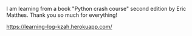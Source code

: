 I am learning from a book "Python crash course" second edition by Eric Matthes. 
Thank you so much for everything!

https://learning-log-kzah.herokuapp.com/
